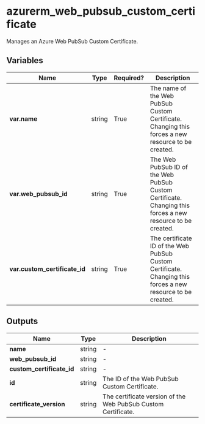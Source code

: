 # azurerm_web_pubsub_custom_certificate

Manages an Azure Web PubSub Custom Certificate.

## Variables

| Name | Type | Required? |  Description |
| ---- | ---- | --------- |  ----------- |
| **var.name** | string | True | The name of the Web PubSub Custom Certificate. Changing this forces a new resource to be created. | 
| **var.web_pubsub_id** | string | True | The Web PubSub ID of the Web PubSub Custom Certificate. Changing this forces a new resource to be created. | 
| **var.custom_certificate_id** | string | True | The certificate ID of the Web PubSub Custom Certificate. Changing this forces a new resource to be created. | 



## Outputs

| Name | Type | Description |
| ---- | ---- | --------- | 
| **name** | string  | - | 
| **web_pubsub_id** | string  | - | 
| **custom_certificate_id** | string  | - | 
| **id** | string  | The ID of the Web PubSub Custom Certificate. | 
| **certificate_version** | string  | The certificate version of the Web PubSub Custom Certificate. | 